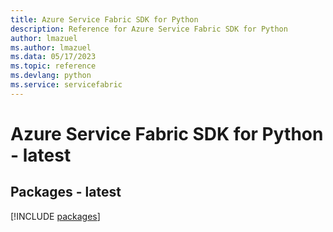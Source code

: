 ```yaml
---
title: Azure Service Fabric SDK for Python
description: Reference for Azure Service Fabric SDK for Python
author: lmazuel
ms.author: lmazuel
ms.data: 05/17/2023
ms.topic: reference
ms.devlang: python
ms.service: servicefabric
---
```

# Azure Service Fabric SDK for Python - latest
## Packages - latest
[!INCLUDE [packages](service-fabric-index.md)]